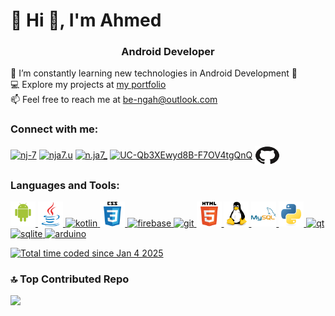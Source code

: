 # 💫 Hi 👋, I'm Ahmed

<h3 align="center">Android Developer </h3>

🌱 I’m constantly learning new technologies in Android Development 📱<br>
💻 Explore my projects at [my portfolio](https://beacons.ai/nj7)<br>
📫 Feel free to reach me at [be-ngah@outlook.com](mailto:be-ngah@outlook.com)<br>

<h3 align="left">Connect with me:</h3>
<p align="left">
<a href="https://linkedin.com/in/nj-7" target="_blank"><img align="center" src="https://raw.githubusercontent.com/rahuldkjain/github-profile-readme-generator/master/src/images/icons/Social/linked-in-alt.svg" alt="nj-7" height="30" width="40" /></a>
<a href="https://fb.com/nja7.u" target="_blank"><img align="center" src="https://raw.githubusercontent.com/rahuldkjain/github-profile-readme-generator/master/src/images/icons/Social/facebook.svg" alt="nja7.u" height="30" width="40" /></a>
<a href="https://instagram.com/n.ja7_" target="_blank"><img align="center" src="https://raw.githubusercontent.com/rahuldkjain/github-profile-readme-generator/master/src/images/icons/Social/instagram.svg" alt="n.ja7_" height="30" width="40" /></a>
<a href="https://www.youtube.com/channel/UC-Qb3XEwyd8B-F7OV4tgQnQ" target="_blank"><img align="center" src="https://raw.githubusercontent.com/rahuldkjain/github-profile-readme-generator/master/src/images/icons/Social/youtube.svg" alt="UC-Qb3XEwyd8B-F7OV4tgQnQ" height="30" width="40" /></a>
<a href="https://github.com/n-jah" target="_blank"><img align="center" src="https://raw.githubusercontent.com/devicons/devicon/master/icons/github/github-original.svg" alt="github" height="30" width="40" /></a>
</p>

<h3 align="left">Languages and Tools:</h3>
<p align="left">
<a href="https://developer.android.com" target="_blank" rel="noreferrer"> <img src="https://raw.githubusercontent.com/devicons/devicon/master/icons/android/android-original-wordmark.svg" alt="android" width="40" height="40"/> </a> 
<a href="https://www.java.com" target="_blank" rel="noreferrer"> <img src="https://raw.githubusercontent.com/devicons/devicon/master/icons/java/java-original.svg" alt="java" width="40" height="40"/> </a> 
<a href="https://kotlinlang.org" target="_blank" rel="noreferrer"> <img src="https://www.vectorlogo.zone/logos/kotlinlang/kotlinlang-icon.svg" alt="kotlin" width="40" height="40"/> </a>   
<a href="https://www.w3schools.com/css/" target="_blank" rel="noreferrer"> <img src="https://raw.githubusercontent.com/devicons/devicon/master/icons/css3/css3-original-wordmark.svg" alt="css3" width="40" height="40"/> </a> 
<a href="https://firebase.google.com/" target="_blank" rel="noreferrer"> <img src="https://www.vectorlogo.zone/logos/firebase/firebase-icon.svg" alt="firebase" width="40" height="40"/> </a> 
<a href="https://git-scm.com/" target="_blank" rel="noreferrer"> <img src="https://www.vectorlogo.zone/logos/git-scm/git-scm-icon.svg" alt="git" width="40" height="40"/> </a> 
<a href="https://www.w3.org/html/" target="_blank" rel="noreferrer"> <img src="https://raw.githubusercontent.com/devicons/devicon/master/icons/html5/html5-original-wordmark.svg" alt="html5" width="40" height="40"/> </a> 
<a href="https://www.linux.org/" target="_blank" rel="noreferrer"> <img src="https://raw.githubusercontent.com/devicons/devicon/master/icons/linux/linux-original.svg" alt="linux" width="40" height="40"/> </a> 
<a href="https://www.mysql.com/" target="_blank" rel="noreferrer"> <img src="https://raw.githubusercontent.com/devicons/devicon/master/icons/mysql/mysql-original-wordmark.svg" alt="mysql" width="40" height="40"/> </a> 
<a href="https://www.python.org" target="_blank" rel="noreferrer"> <img src="https://raw.githubusercontent.com/devicons/devicon/master/icons/python/python-original.svg" alt="python" width="40" height="40"/> </a> 
<a href="https://www.qt.io/" target="_blank" rel="noreferrer"> <img src="https://upload.wikimedia.org/wikipedia/commons/0/0b/Qt_logo_2016.svg" alt="qt" width="40" height="40"/> </a> 
<a href="https://www.sqlite.org/" target="_blank" rel="noreferrer"> <img src="https://www.vectorlogo.zone/logos/sqlite/sqlite-icon.svg" alt="sqlite" width="40" height="40"/> </a> 
<a href="https://www.arduino.cc/" target="_blank" rel="noreferrer"> <img src="https://cdn.worldvectorlogo.com/logos/arduino-1.svg" alt="arduino" width="40" height="40"/> </a> 
</p>
<a href="https://wakatime.com/@4ddbc562-2935-4abc-b916-a0123fc99de7"><img src="https://wakatime.com/badge/user/4ddbc562-2935-4abc-b916-a0123fc99de7.svg" alt="Total time coded since Jan 4 2025" /></a>

### 🔝 Top Contributed Repo
![](https://github-contributor-stats.vercel.app/api?username=n-jah&limit=5&theme=dark&combine_all_yearly_contributions=true)
